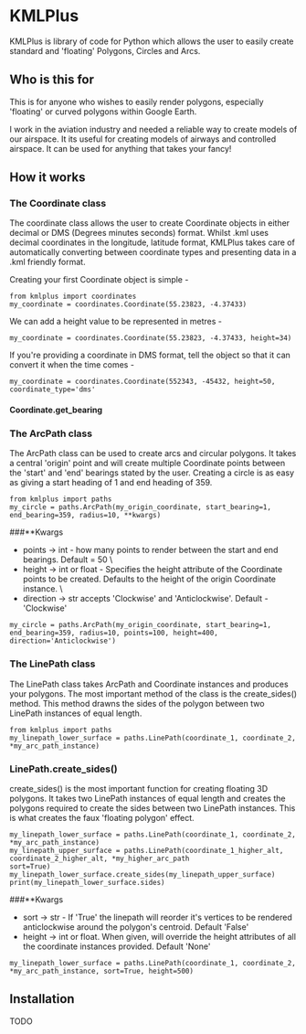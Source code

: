 # KMLPlus

KMLPlus is library of code for Python which allows the user to easily create standard and 'floating' Polygons, Circles
and Arcs.

## Who is this for

This is for anyone who wishes to easily render polygons, especially 'floating' or curved polygons within Google Earth.

I work in the aviation industry and needed a reliable way to create models of our airspace.  It its useful for creating
models of airways and controlled airspace.  It can be used for anything that takes your fancy!

## How it works

### The Coordinate class
The coordinate class allows the user to create Coordinate objects in either decimal or DMS (Degrees minutes seconds)
format.  Whilst .kml uses decimal coordinates in the longitude, latitude format, KMLPlus takes care of automatically
converting between coordinate types and presenting data in a .kml friendly format.

Creating your first Coordinate object is simple - 

```
from kmlplus import coordinates
my_coordinate = coordinates.Coordinate(55.23823, -4.37433)
```

We can add a height value to be represented in metres -

```
my_coordinate = coordinates.Coordinate(55.23823, -4.37433, height=34)
```

If you're providing a coordinate in DMS format, tell the object so that it can convert it when the time comes - 

```
my_coordinate = coordinates.Coordinate(552343, -45432, height=50, coordinate_type='dms'
```

#### Coordinate.get_bearing

### The ArcPath class

The ArcPath class can be used to create arcs and circular polygons.  It takes a central 'origin' point and will create
multiple Coordinate points between the 'start' and 'end' bearings stated by the user.  Creating a circle is as easy as
giving a start heading of 1 and end heading of 359. 

```
from kmlplus import paths
my_circle = paths.ArcPath(my_origin_coordinate, start_bearing=1, end_bearing=359, radius=10, **kwargs)
```

###**Kwargs
- points -> int - how many points to render between the start and end bearings.  Default = 50 \
- height -> int or float - Specifies the height attribute of the Coordinate points to be created.  Defaults to the height 
of the origin Coordinate instance. \
- direction -> str accepts 'Clockwise' and 'Anticlockwise'.  Default - 'Clockwise'

```
my_circle = paths.ArcPath(my_origin_coordinate, start_bearing=1, end_bearing=359, radius=10, points=100, height=400,
direction='Anticlockwise')
```


### The LinePath class

The LinePath class takes ArcPath and Coordinate instances and produces your polygons.  The most important method of the
class is the create_sides() method.  This method drawns the sides of the polygon between two LinePath instances of equal
length.

```
from kmlplus import paths
my_linepath_lower_surface = paths.LinePath(coordinate_1, coordinate_2, *my_arc_path_instance)
```

### LinePath.create_sides()

create_sides() is the most important function for creating floating 3D polygons.  It takes two LinePath instances of
equal length and creates the polygons required to create the sides between two LinePath instances.  This is what creates
the faux 'floating polygon' effect.

```
my_linepath_lower_surface = paths.LinePath(coordinate_1, coordinate_2, *my_arc_path_instance)
my_linepath_upper_surface = paths.LinePath(coordinate_1_higher_alt, coordinate_2_higher_alt, *my_higher_arc_path
sort=True)
my_linepath_lower_surface.create_sides(my_linepath_upper_surface)
print(my_linepath_lower_surface.sides)
```

###**Kwargs
- sort -> str - If 'True' the linepath will reorder it's vertices to be rendered anticlockwise around the polygon's centroid.
  Default 'False'
- height -> int or float.  When given, will override the height attributes of all the coordinate instances provided.
Default 'None'

```
my_linepath_lower_surface = paths.LinePath(coordinate_1, coordinate_2, *my_arc_path_instance, sort=True, height=500)
```

## Installation

TODO



